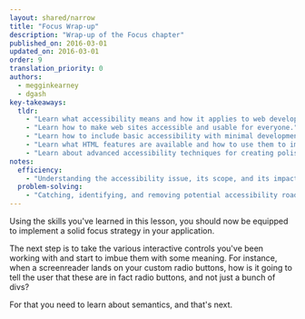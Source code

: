 ```yaml
---
layout: shared/narrow
title: "Focus Wrap-up"
description: "Wrap-up of the Focus chapter"
published_on: 2016-03-01
updated_on: 2016-03-01
order: 9
translation_priority: 0
authors:
  - megginkearney
  - dgash
key-takeaways:
  tldr: 
    - "Learn what accessibility means and how it applies to web development."
    - "Learn how to make web sites accessible and usable for everyone."
    - "Learn how to include basic accessibility with minimal development impace."
    - "Learn what HTML features are available and how to use them to improve accessibility."
    - "Learn about advanced accessibility techniques for creating polished accessibility experiences."
notes:
  efficiency:
    - "Understanding the accessibility issue, its scope, and its impact can make you a better web developer."
  problem-solving:
    - "Catching, identifying, and removing potential accessibility roadblocks before they happen can improve your development process and reduce maintenance requirements."
---
```


Using the skills you've learned in this lesson, you should now be equipped to implement a solid focus strategy in your application.

The next step is to take the various interactive controls you've been working with and start to imbue them with some meaning. For instance, when a screenreader lands on your custom radio buttons, how is it going to tell the user that these are in fact radio buttons, and not just a bunch of divs?

For that you need to learn about semantics, and that's next.
